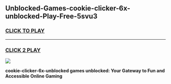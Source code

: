 
## Unblocked-Games-cookie-clicker-6x-unblocked-Play-Free-5svu3
<h3>
<a href="https://premium76.site?title=cookie-clicker-6x-unblocked&ref=18A1">CLICK TO PLAY</a></h3>
<hr>

<h3>
<a href="https://premium76.site?title=cookie-clicker-6x-unblocked&ref=18A1">CLICK 2 PLAY</a>
  
</h3>

<a href="https://premium76.site?title=cookie-clicker-6x-unblocked&ref=18A1"><img src="https://clearcache.store/games.png"></a>


**cookie-clicker-6x-unblocked games unblocked: Your Gateway to Fun and Accessible Online Gaming**
